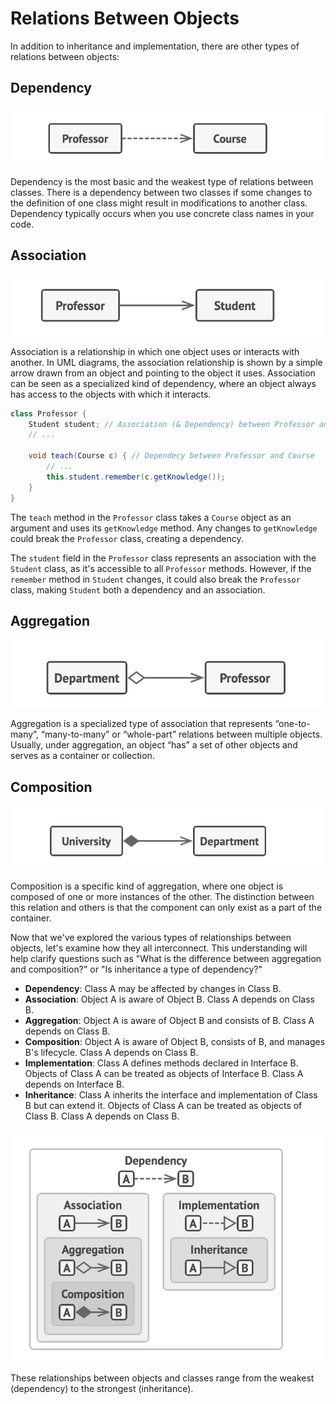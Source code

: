 # Relations Between Objects

In addition to inheritance and implementation, there are other types of relations between objects:

## Dependency

![alt text](image.png)

Dependency is the most basic and the weakest type of relations between classes. There is a dependency between two classes if some changes to the definition of one class might result in modifications to another class. Dependency typically occurs when you use concrete class names in your code.

## Association

![alt text](image-1.png)

Association is a relationship in which one object uses or interacts with another. In UML diagrams, the association relationship is shown by a simple arrow drawn from an object and pointing to the object it uses. Association can be seen as a specialized kind of dependency, where an object always has access to the objects with which it interacts.

```java
class Professor {
    Student student; // Association (& Dependency) between Professor and Student
    // ...

    void teach(Course c) { // Dependecy between Professor and Course
        // ...
        this.student.remember(c.getKnowledge());
    }
}
```

The `teach` method in the `Professor` class takes a `Course` object as an argument and uses its `getKnowledge` method. Any changes to `getKnowledge` could break the `Professor` class, creating a dependency. 

The `student` field in the `Professor` class represents an association with the `Student` class, as it's accessible to all `Professor` methods. However, if the `remember` method in `Student` changes, it could also break the `Professor` class, making `Student` both a dependency and an association.

## Aggregation

![alt text](image-2.png)

Aggregation is a specialized type of association that represents “one-to-many”, “many-to-many” or “whole-part” relations between multiple objects. Usually, under aggregation, an object “has” a set of other objects and serves as a container or collection.

## Composition

![alt text](image-3.png)

Composition is a specific kind of aggregation, where one object is composed of one or more instances of the other. The distinction between this relation and others is that the component can only exist as a part of the container.

Now that we've explored the various types of relationships between objects, let's examine how they all interconnect. This understanding will help clarify questions such as "What is the difference between aggregation and composition?" or "Is inheritance a type of dependency?"

- **Dependency**: Class A may be affected by changes in Class B.
- **Association**: Object A is aware of Object B. Class A depends on Class B.
- **Aggregation**: Object A is aware of Object B and consists of B. Class A depends on Class B.
- **Composition**: Object A is aware of Object B, consists of B, and manages B's lifecycle. Class A depends on Class B.
- **Implementation**: Class A defines methods declared in Interface B. Objects of Class A can be treated as objects of Interface B. Class A depends on Interface B.
- **Inheritance**: Class A inherits the interface and implementation of Class B but can extend it. Objects of Class A can be treated as objects of Class B. Class A depends on Class B.

![alt text](image-4.png)

These relationships between objects and classes range from the weakest (dependency) to the strongest (inheritance).
